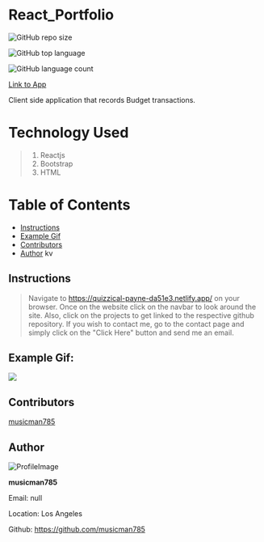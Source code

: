 # React_Portfolio

![GitHub repo size](https://img.shields.io/github/repo-size/musicman785/React_Portfolio?logo=github)

![GitHub top language](https://img.shields.io/github/languages/top/musicman785/React_Portfolio?color=%230f0&logo=github&logoColor=%230f0)

![GitHub language count](https://img.shields.io/github/languages/count/musicman785/React_Portfolio?color=%23b22&logo=github&logoColor=%23b22)

[Link to App](https://quizzical-payne-da51e3.netlify.app/)

Client side application that records Budget transactions.

# Technology Used

> 1. Reactjs
> 3. Bootstrap
> 4. HTML

# Table of Contents

- [Instructions](#instructions)
- [Example Gif](#example-gif)
- [Contributors](#contributors)
- [Author](#author)
kv
## Instructions
> Navigate to https://quizzical-payne-da51e3.netlify.app/ on your browser. Once on the website click on the navbar to look around the site. Also, click on the projects to get linked to the respective github repository. If you wish to contact me, go to the contact page and simply click on the "Click Here" button and send me an email. 


## Example Gif:

![](./public/assets/images/reactPortfolio.gif)

## Contributors

[musicman785](http://github.com/musicman785)


## Author

![ProfileImage](https://avatars2.githubusercontent.com/u/62310334?v=4)

**musicman785**

Email: null

Location: Los Angeles

Github: https://github.com/musicman785